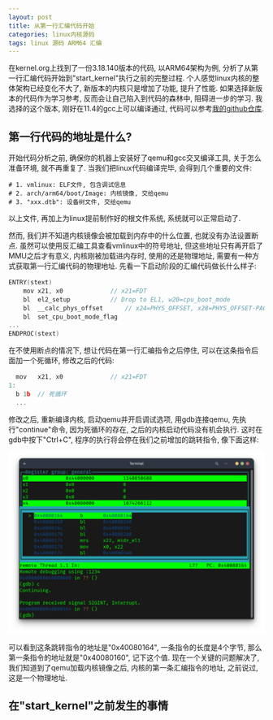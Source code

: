 ```yaml
---
layout: post
title: 从第一行汇编代码开始
categories: linux内核源码
tags: linux 源码 ARM64 汇编
---
```


在kernel.org上找到了一份3.18.140版本的代码, 以ARM64架构为例, 分析了从第一行汇编代码开始到"start_kernel"执行之前的完整过程. 个人感觉linux内核的整体架构已经变化不大了, 新版本的内核只是增加了功能, 提升了性能. 如果选择新版本的代码作为学习参考, 反而会让自己陷入到代码的森林中, 阻碍进一步的学习. 我选择的这个版本, 刚好在11.4的gcc上可以编译通过, 代码可以参考[我的github仓库](https://github.com/junan76/linux-3.18.140).

## 第一行代码的地址是什么?

开始代码分析之前, 确保你的机器上安装好了qemu和gcc交叉编译工具, 关于怎么准备环境, 就不再重复了. 当我们把linux代码编译完毕, 会得到几个重要的文件:
```shell
# 1. vmlinux: ELF文件, 包含调试信息
# 2. arch/arm64/boot/Image: 内核镜像, 交给qemu
# 3. "xxx.dtb": 设备树文件, 交给qemu
```
以上文件, 再加上为linux提前制作好的根文件系统, 系统就可以正常启动了.

然而, 我们并不知道内核镜像会被加载到内存中的什么位置, 也就没有办法设置断点. 虽然可以使用反汇编工具查看vmlinux中的符号地址, 但这些地址只有再开启了MMU之后才有意义, 内核刚被加载进内存时, 使用的还是物理地址, 需要有一种方式获取第一行汇编代码的物理地址. 先看一下启动阶段的汇编代码做长什么样子:
```c
ENTRY(stext)
	mov	x21, x0				// x21=FDT
	bl	el2_setup			// Drop to EL1, w20=cpu_boot_mode
	bl	__calc_phys_offset		// x24=PHYS_OFFSET, x28=PHYS_OFFSET-PAGE_OFFSET
	bl	set_cpu_boot_mode_flag
...
ENDPROC(stext)
```
在不使用断点的情况下, 想让代码在第一行汇编指令之后停住, 可以在这条指令后面加一个死循环, 修改之后的代码:
```c
  mov	x21, x0				// x21=FDT
1:
  b 1b  // 死循环
  ...
```

修改之后, 重新编译内核, 启动qemu并开启调试选项, 用gdb连接qemu, 先执行"continue"命令, 因为死循环的存在, 之后的内核启动代码没有机会执行. 这时在gdb中按下"Ctrl+C", 程序的执行将会停在我们之前增加的跳转指令, 像下面这样:

![alt text](<../assets/img/posts/2024-03-05-linux内核源码分析1/1.png>)

可以看到这条跳转指令的地址是"0x40080164", 一条指令的长度是4个字节, 那么第一条指令的地址就是"0x40080160", 记下这个值. 现在一个关键的问题解决了, 我们知道到了qemu加载内核镜像之后, 内核的第一条汇编指令的地址, 之前说过, 这是一个物理地址.

## 在"start_kernel"之前发生的事情
